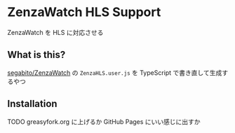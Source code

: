 # ZenzaWatch HLS Support

ZenzaWatch を HLS に対応させる

## What is this?

[segabito/ZenzaWatch] の `ZenzaHLS.user.js` を TypeScript で書き直して生成するやつ

## Installation

TODO
greasyfork.org に上げるか GitHub Pages にいい感じに出すか

[segabito/zenzawatch]: https://github.com/segabito/ZenzaWatch
